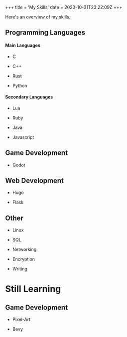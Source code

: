 +++
title = 'My Skills'
date = 2023-10-31T23:22:09Z
+++

Here's an overview of my skills.

## Programming Languages

#### Main Languages

- C

- C++

- Rust

- Python

#### Secondary Languages

- Lua

- Ruby

- Java

- Javascript

## Game Development

- Godot

## Web Development

- Hugo

- Flask

## Other

- Linux

- SQL

- Networking

- Encryption

- Writing

# Still Learning

## Game Development

- Pixel-Art

- Bevy
